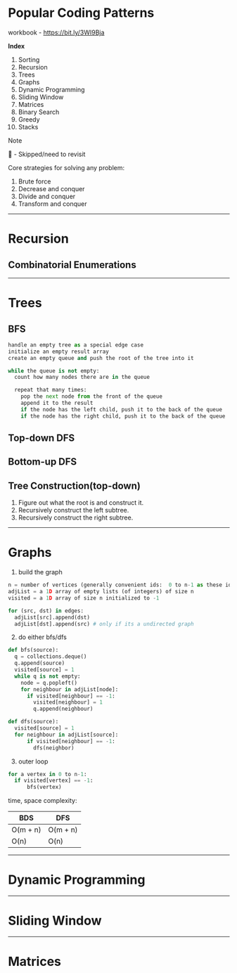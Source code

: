 # Popular Coding Patterns

workbook - https://bit.ly/3WI9Bja

**Index**

1. Sorting
2. Recursion
3. Trees
4. Graphs
5. Dynamic Programming
6. Sliding Window
7. Matrices
8. Binary Search
9. Greedy
10. Stacks


> [!NOTE]
> 🐙 - Skipped/need to revisit


Core strategies for solving any problem:
1. Brute force
2. Decrease and conquer
3. Divide and conquer
4. Transform and conquer


---

# Recursion

## Combinatorial Enumerations

---

# Trees

## BFS

```python
handle an empty tree as a special edge case
initialize an empty result array
create an empty queue and push the root of the tree into it

while the queue is not empty:
  count how many nodes there are in the queue

  repeat that many times:
    pop the next node from the front of the queue
    append it to the result
    if the node has the left child, push it to the back of the queue
    if the node has the right child, push it to the back of the queue
```

## Top-down DFS


## Bottom-up DFS


## Tree Construction(top-down)

1. Figure out what the root is and construct it.
2. Recursively construct the left subtree.
3. Recursively construct the right subtree.

---

# Graphs

1. build the graph

```python
n = number of vertices (generally convenient ids:  0 to n-1 as these ids can be treated as indexes in the adjacency list)
adjList = a 1D array of empty lists (of integers) of size n
visited = a 1D array of size n initialized to -1

for (src, dst) in edges:
  adjList[src].append(dst)
  adjList[dst].append(src) # only if its a undirected graph
```

2. do either bfs/dfs

```python
def bfs(source):
  q = collections.deque()
  q.append(source)
  visited[source] = 1
  while q is not empty:
    node = q.popleft()
    for neighbour in adjList[node]:
      if visited[neighbour] == -1:
        visited[neighbour] = 1
        q.append(neighbour)
```

```python
def dfs(source):
  visited[source] = 1
  for neighbour in adjList[source]:
      if visited[neighbour] == -1:
        dfs(neighbor)
```

3. outer loop

```python
for a vertex in 0 to n-1:
  if visited[vertex] == -1:
      bfs(vertex)
```

time, space complexity:

| BDS | DFS |
| --- | --- |
| O(m + n) | O(m + n) |
| O(n) | O(n) |

---

# Dynamic Programming

---

# Sliding Window

---

# Matrices
